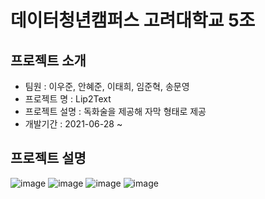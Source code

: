 # 데이터청년캠퍼스 고려대학교 5조

## 프로젝트 소개
- 팀원 : 이우준, 안혜준, 이태희, 임준혁, 송문영
- 프로젝트 명 : Lip2Text
- 프로젝트 설명 : 독화술을 제공해 자막 형태로 제공
- 개발기간 : 2021-06-28 ~

## 프로젝트 설명
![image](https://user-images.githubusercontent.com/78715821/126136615-626bd748-dac6-48b7-8899-8e64368d1fa6.png)
![image](https://user-images.githubusercontent.com/78715821/126136988-819e0e71-d4ab-4c29-a059-272c9762eda7.png)
![image](https://user-images.githubusercontent.com/78715821/126137225-8595d78b-0a57-41bf-937d-5ce2cf49b73f.png)
![image](https://user-images.githubusercontent.com/78715821/126137436-c6e3602b-3233-4740-9355-6646bbd7af3f.png)
